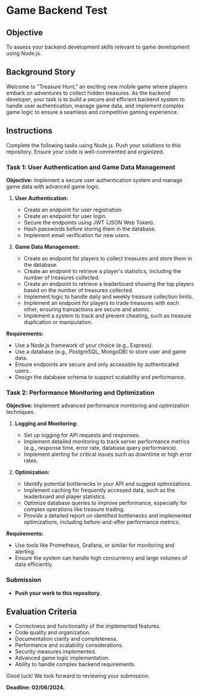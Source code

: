 # Game Backend Test

## Objective
To assess your backend development skills relevant to game development using Node.js.

## Background Story
Welcome to "Treasure Hunt," an exciting new mobile game where players embark on adventures to collect hidden treasures. As the backend developer, your task is to build a secure and efficient backend system to handle user authentication, manage game data, and implement complex game logic to ensure a seamless and competitive gaming experience.

## Instructions
Complete the following tasks using Node.js. Push your solutions to this repository. Ensure your code is well-commented and organized.

### Task 1: User Authentication and Game Data Management

**Objective:** Implement a secure user authentication system and manage game data with advanced game logic.

1. **User Authentication:**
    - Create an endpoint for user registration.
    - Create an endpoint for user login.
    - Secure the endpoints using JWT (JSON Web Token).
    - Hash passwords before storing them in the database.
    - Implement email verification for new users.

2. **Game Data Management:**
    - Create an endpoint for players to collect treasures and store them in the database.
    - Create an endpoint to retrieve a player's statistics, including the number of treasures collected.
    - Create an endpoint to retrieve a leaderboard showing the top players based on the number of treasures collected.
    - Implement logic to handle daily and weekly treasure collection limits.
    - Implement an endpoint for players to trade treasures with each other, ensuring transactions are secure and atomic.
    - Implement a system to track and prevent cheating, such as treasure duplication or manipulation.

**Requirements:**
- Use a Node.js framework of your choice (e.g., Express).
- Use a database (e.g., PostgreSQL, MongoDB) to store user and game data.
- Ensure endpoints are secure and only accessible by authenticated users.
- Design the database schema to support scalability and performance.

### Task 2: Performance Monitoring and Optimization

**Objective:** Implement advanced performance monitoring and optimization techniques.

1. **Logging and Monitoring:**
    - Set up logging for API requests and responses.
    - Implement detailed monitoring to track server performance metrics (e.g., response time, error rate, database query performance).
    - Implement alerting for critical issues such as downtime or high error rates.

2. **Optimization:**
    - Identify potential bottlenecks in your API and suggest optimizations.
    - Implement caching for frequently accessed data, such as the leaderboard and player statistics.
    - Optimize database queries to improve performance, especially for complex operations like treasure trading.
    - Provide a detailed report on identified bottlenecks and implemented optimizations, including before-and-after performance metrics.

**Requirements:**
- Use tools like Prometheus, Grafana, or similar for monitoring and alerting.
- Ensure the system can handle high concurrency and large volumes of data efficiently.

### Submission

- **Push your work to this repository.**

## Evaluation Criteria

- Correctness and functionality of the implemented features.
- Code quality and organization.
- Documentation clarity and completeness.
- Performance and scalability considerations.
- Security measures implemented.
- Advanced game logic implementation.
- Ability to handle complex backend requirements.

Good luck! We look forward to reviewing your submission.

**Deadline: 02/06/2024.**
